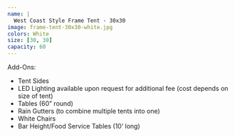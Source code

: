 ```yaml
---
name: |
  West Coast Style Frame Tent - 30x30
image: frame-tent-30x30-white.jpg
colors: White
size: [30, 30]
capacity: 60
---
```


Add-Ons:
- Tent Sides
- LED Lighting available upon request for additional fee (cost depends on size of tent)
- Tables (60” round)
- Rain Gutters (to combine multiple tents into one)
- White Chairs
- Bar Height/Food Service Tables (10’ long)
